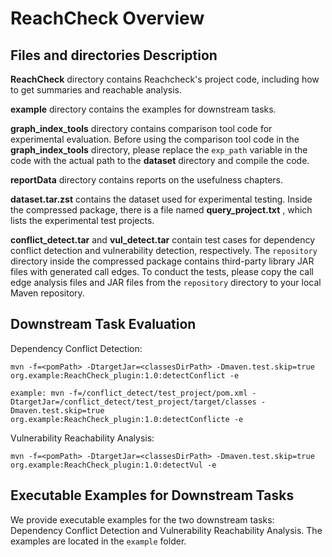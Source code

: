 # ReachCheck Overview

## Files and directories Description

**ReachCheck** directory contains Reachcheck's project code, including how to get summaries and reachable analysis.

**example** directory contains the examples for downstream tasks.

**graph_index_tools** directory contains comparison tool code for experimental evaluation. Before using the comparison tool code in the **graph_index_tools** directory, please replace the `exp_path` variable in the code with the actual path to the **dataset** directory and compile the code.

**reportData** directory contains reports on the usefulness chapters.

**dataset.tar.zst** contains the dataset used for experimental testing. Inside the compressed package, there is a file named  **query_project.txt** , which lists the experimental test projects.

**conflict_detect.tar** and **vul_detect.tar** contain test cases for dependency conflict detection and vulnerability detection, respectively. The `repository` directory inside the compressed package contains third-party library JAR files with generated call edges. To conduct the tests, please copy the call edge analysis files and JAR files from the `repository` directory to your local Maven repository.

## Downstream Task Evaluation

Dependency Conflict Detection:

`mvn -f=<pomPath> -DtargetJar=<classesDirPath> -Dmaven.test.skip=true org.example:ReachCheck_plugin:1.0:detectConflict -e`

`example: mvn -f=/conflict_detect/test_project/pom.xml -DtargetJar=/conflict_detect/test_project/target/classes -Dmaven.test.skip=true org.example:ReachCheck_plugin:1.0:detectConflicte -e`

Vulnerability Reachability Analysis:

`mvn -f=<pomPath> -DtargetJar=<classesDirPath> -Dmaven.test.skip=true org.example:ReachCheck_plugin:1.0:detectVul -e`

## Executable Examples for Downstream Tasks

We provide executable examples for the two downstream tasks: Dependency Conflict Detection and Vulnerability Reachability Analysis. The examples are located in the `example` folder.
